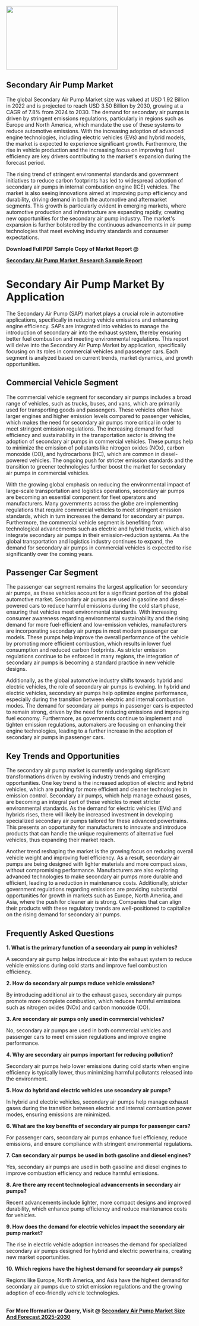 <p><img class="alignnone size-medium wp-image-20088" src="https://ffe5etoiles.com/wp-content/uploads/2024/12/MST1-300x171.png" alt="" width="300" height="171" /></p><p> <h2>Secondary Air Pump Market </h2><p>The global Secondary Air Pump Market size was valued at USD 1.92 Billion in 2022 and is projected to reach USD 3.50 Billion by 2030, growing at a CAGR of 7.8% from 2024 to 2030. The demand for secondary air pumps is driven by stringent emissions regulations, particularly in regions such as Europe and North America, which mandate the use of these systems to reduce automotive emissions. With the increasing adoption of advanced engine technologies, including electric vehicles (EVs) and hybrid models, the market is expected to experience significant growth. Furthermore, the rise in vehicle production and the increasing focus on improving fuel efficiency are key drivers contributing to the market's expansion during the forecast period.</p><p>The rising trend of stringent environmental standards and government initiatives to reduce carbon footprints has led to widespread adoption of secondary air pumps in internal combustion engine (ICE) vehicles. The market is also seeing innovations aimed at improving pump efficiency and durability, driving demand in both the automotive and aftermarket segments. This growth is particularly evident in emerging markets, where automotive production and infrastructure are expanding rapidly, creating new opportunities for the secondary air pump industry. The market's expansion is further bolstered by the continuous advancements in air pump technologies that meet evolving industry standards and consumer expectations.</p></p><p><strong>Download Full PDF Sample Copy of Market Report @</strong></p><p><strong><a href="https://www.verifiedmarketreports.com/download-sample/?rid=311638&utm_source=Sites-google&utm_medium=265" target="_blank">Secondary Air Pump Market &nbsp;Research Sample Report</a></strong></p><p><h1>Secondary Air Pump Market By Application</h1><p>The Secondary Air Pump (SAP) market plays a crucial role in automotive applications, specifically in reducing vehicle emissions and enhancing engine efficiency. SAPs are integrated into vehicles to manage the introduction of secondary air into the exhaust system, thereby ensuring better fuel combustion and meeting environmental regulations. This report will delve into the Secondary Air Pump Market by application, specifically focusing on its roles in commercial vehicles and passenger cars. Each segment is analyzed based on current trends, market dynamics, and growth opportunities.<h2>Commercial Vehicle Segment</h2><p>The commercial vehicle segment for secondary air pumps includes a broad range of vehicles, such as trucks, buses, and vans, which are primarily used for transporting goods and passengers. These vehicles often have larger engines and higher emission levels compared to passenger vehicles, which makes the need for secondary air pumps more critical in order to meet stringent emission regulations. The increasing demand for fuel efficiency and sustainability in the transportation sector is driving the adoption of secondary air pumps in commercial vehicles. These pumps help to minimize the emission of pollutants like nitrogen oxides (NOx), carbon monoxide (CO), and hydrocarbons (HC), which are common in diesel-powered vehicles. The ongoing push for stricter emission standards and the transition to greener technologies further boost the market for secondary air pumps in commercial vehicles.<p>With the growing global emphasis on reducing the environmental impact of large-scale transportation and logistics operations, secondary air pumps are becoming an essential component for fleet operators and manufacturers. Many governments across the globe are implementing regulations that require commercial vehicles to meet stringent emission standards, which in turn increases the demand for secondary air pumps. Furthermore, the commercial vehicle segment is benefiting from technological advancements such as electric and hybrid trucks, which also integrate secondary air pumps in their emission-reduction systems. As the global transportation and logistics industry continues to expand, the demand for secondary air pumps in commercial vehicles is expected to rise significantly over the coming years.<h2>Passenger Car Segment</h2><p>The passenger car segment remains the largest application for secondary air pumps, as these vehicles account for a significant portion of the global automotive market. Secondary air pumps are used in gasoline and diesel-powered cars to reduce harmful emissions during the cold start phase, ensuring that vehicles meet environmental standards. With increasing consumer awareness regarding environmental sustainability and the rising demand for more fuel-efficient and low-emission vehicles, manufacturers are incorporating secondary air pumps in most modern passenger car models. These pumps help improve the overall performance of the vehicle by promoting more efficient combustion, which results in lower fuel consumption and reduced carbon footprints. As stricter emission regulations continue to be enforced in many regions, the integration of secondary air pumps is becoming a standard practice in new vehicle designs.<p>Additionally, as the global automotive industry shifts towards hybrid and electric vehicles, the role of secondary air pumps is evolving. In hybrid and electric vehicles, secondary air pumps help optimize engine performance, especially during the transition between electric and internal combustion modes. The demand for secondary air pumps in passenger cars is expected to remain strong, driven by the need for reducing emissions and improving fuel economy. Furthermore, as governments continue to implement and tighten emission regulations, automakers are focusing on enhancing their engine technologies, leading to a further increase in the adoption of secondary air pumps in passenger cars.<h2>Key Trends and Opportunities</h2><p>The secondary air pump market is currently undergoing significant transformations driven by evolving industry trends and emerging opportunities. One key trend is the increased adoption of electric and hybrid vehicles, which are pushing for more efficient and cleaner technologies in emission control. Secondary air pumps, which help manage exhaust gases, are becoming an integral part of these vehicles to meet stricter environmental standards. As the demand for electric vehicles (EVs) and hybrids rises, there will likely be increased investment in developing specialized secondary air pumps tailored for these advanced powertrains. This presents an opportunity for manufacturers to innovate and introduce products that can handle the unique requirements of alternative fuel vehicles, thus expanding their market reach.<p>Another trend reshaping the market is the growing focus on reducing overall vehicle weight and improving fuel efficiency. As a result, secondary air pumps are being designed with lighter materials and more compact sizes, without compromising performance. Manufacturers are also exploring advanced technologies to make secondary air pumps more durable and efficient, leading to a reduction in maintenance costs. Additionally, stricter government regulations regarding emissions are providing substantial opportunities for growth in markets such as Europe, North America, and Asia, where the push for cleaner air is strong. Companies that can align their products with these regulatory trends are well-positioned to capitalize on the rising demand for secondary air pumps.<h2>Frequently Asked Questions</h2><p><strong>1. What is the primary function of a secondary air pump in vehicles?</strong></p><p>A secondary air pump helps introduce air into the exhaust system to reduce vehicle emissions during cold starts and improve fuel combustion efficiency.</p><p><strong>2. How do secondary air pumps reduce vehicle emissions?</strong></p><p>By introducing additional air to the exhaust gases, secondary air pumps promote more complete combustion, which reduces harmful emissions such as nitrogen oxides (NOx) and carbon monoxide (CO).</p><p><strong>3. Are secondary air pumps only used in commercial vehicles?</strong></p><p>No, secondary air pumps are used in both commercial vehicles and passenger cars to meet emission regulations and improve engine performance.</p><p><strong>4. Why are secondary air pumps important for reducing pollution?</strong></p><p>Secondary air pumps help lower emissions during cold starts when engine efficiency is typically lower, thus minimizing harmful pollutants released into the environment.</p><p><strong>5. How do hybrid and electric vehicles use secondary air pumps?</strong></p><p>In hybrid and electric vehicles, secondary air pumps help manage exhaust gases during the transition between electric and internal combustion power modes, ensuring emissions are minimized.</p><p><strong>6. What are the key benefits of secondary air pumps for passenger cars?</strong></p><p>For passenger cars, secondary air pumps enhance fuel efficiency, reduce emissions, and ensure compliance with stringent environmental regulations.</p><p><strong>7. Can secondary air pumps be used in both gasoline and diesel engines?</strong></p><p>Yes, secondary air pumps are used in both gasoline and diesel engines to improve combustion efficiency and reduce harmful emissions.</p><p><strong>8. Are there any recent technological advancements in secondary air pumps?</strong></p><p>Recent advancements include lighter, more compact designs and improved durability, which enhance pump efficiency and reduce maintenance costs for vehicles.</p><p><strong>9. How does the demand for electric vehicles impact the secondary air pump market?</strong></p><p>The rise in electric vehicle adoption increases the demand for specialized secondary air pumps designed for hybrid and electric powertrains, creating new market opportunities.</p><p><strong>10. Which regions have the highest demand for secondary air pumps?</strong></p><p>Regions like Europe, North America, and Asia have the highest demand for secondary air pumps due to strict emission regulations and the growing adoption of eco-friendly vehicle technologies.</p><strong><br />For More Iformation or Query, Visit @ <a href="https://www.verifiedmarketreports.com/product/secondary-air-pump-market/" target="_blank">Secondary Air Pump Market Size And Forecast 2025-2030</a></strong></p>
